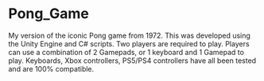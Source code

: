 # Pong_Game
My version of the iconic Pong game from 1972. This was developed using the Unity Engine and C# scripts. Two players are required to play. Players can use a combination of 2 Gamepads, or 1 keyboard and 1 Gamepad to play. Keyboards, Xbox controllers, PS5/PS4 controllers have all been tested and are 100% compatible.
